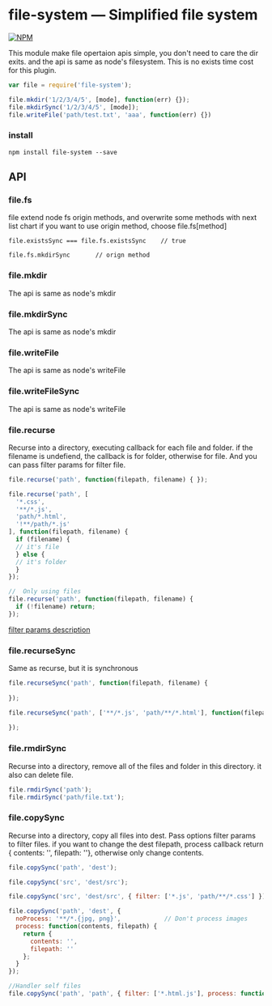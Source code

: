# file-system — Simplified file system
[![NPM](https://nodei.co/npm/file-system.png?downloads=true&downloadRank=true&stars=true)](https://nodei.co/npm/file-system/)

This module make file opertaion apis simple, you don't need to care the dir exits. and the api is same as node's filesystem. This is no exists time cost for this plugin.  
```js
var file = require('file-system');

file.mkdir('1/2/3/4/5', [mode], function(err) {});
file.mkdirSync('1/2/3/4/5', [mode]);
file.writeFile('path/test.txt', 'aaa', function(err) {})
```

### install
```
npm install file-system --save
```

## API
### file.fs
file extend node fs origin methods, and overwrite some methods with next list chart
if you want to use origin method, choose file.fs[method]

```
file.existsSync === file.fs.existsSync    // true

file.fs.mkdirSync       // orign method
```

### file.mkdir
The api is same as node's mkdir

### file.mkdirSync
The api is same as node's mkdir

### file.writeFile
The api is same as node's writeFile

### file.writeFileSync
The api is same as node's writeFile

### file.recurse
Recurse into a directory, executing callback for each file and folder.
if the filename is undefiend, the callback is for folder, otherwise for file.
And you can pass filter params for filter file.
```js
file.recurse('path', function(filepath, filename) { });

file.recurse('path', [
  '*.css',
  '**/*.js', 
  'path/*.html',
  '!**/path/*.js'
], function(filepath, filename) {  
  if (filename) {
  // it's file
  } else {
  // it's folder
  }
});

//  Only using files
file.recurse('path', function(filepath, filename) {  
  if (!filename) return;
});
```
[filter params description](https://github.com/douzi8/file-match#filter-description)

### file.recurseSync
Same as recurse, but it is synchronous
```js
file.recurseSync('path', function(filepath, filename) {
  
});

file.recurseSync('path', ['**/*.js', 'path/**/*.html'], function(filepath, filename) {
  
});
```

### file.rmdirSync
Recurse into a directory, remove all of the files and folder in this directory.
it also can delete file.
```js
file.rmdirSync('path');
file.rmdirSync('path/file.txt');
```

### file.copySync
Recurse into a directory, copy all files into dest.
Pass options filter params to filter files.
if you want to change the dest filepath, process callback return { contents: '', filepath: ''},
otherwise only change contents.
```js
file.copySync('path', 'dest');

file.copySync('src', 'dest/src');

file.copySync('src', 'dest/src', { filter: ['*.js', 'path/**/*.css'] });

file.copySync('path', 'dest', { 
  noProcess: '**/*.{jpg, png}',            // Don't process images
  process: function(contents, filepath) {
    return {
      contents: '',
      filepath: ''
    };
  } 
});

//Handler self files
file.copySync('path', 'path', { filter: ['*.html.js'], process: function(contents, filepath) {} });
```